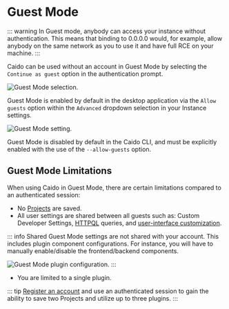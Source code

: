 # Guest Mode

::: warning
In Guest mode, anybody can access your instance without authentication. This means that binding to 0.0.0.0 would, for example, allow anybody on the same network as you to use it and have full RCE on your machine.
:::

Caido can be used without an account in Guest Mode by selecting the `Continue as guest` option in the authentication prompt.

<img alt="Guest Mode selection." src="/_images/guest_mode_selection.png" center/>

Guest Mode is enabled by default in the desktop application via the `Allow guests` option within the `Advanced` dropdown selection in your Instance settings.

<img alt="Guest Mode setting." src="/_images/guest_mode_setting.png" center/>

Guest Mode is disabled by default in the Caido CLI, and must be explicitly enabled with the use of the `--allow-guests` option.

## Guest Mode Limitations

When using Caido in Guest Mode, there are certain limitations compared to an authenticated session:

- No [Projects](/guides/projects.md) are saved.
- All user settings are shared between all guests such as: Custom Developer Settings, [HTTPQL](/reference/httpql.md) queries, and [user-interface customization](/guides/ui.md).

::: info
Shared Guest Mode settings are not shared with your account. This includes plugin component configurations. For instance, you will have to manually enable/disable the frontend/backend components.

<img alt="Guest Mode plugin configuration." src="/_images/plugin_component_config.png" center/>
:::

- You are limited to a single plugin.

::: tip
[Register an account](https://dashboard.caido.io/signup) and use an authenticated session to gain the ability to save two Projects and utilize up to three plugins.
:::
